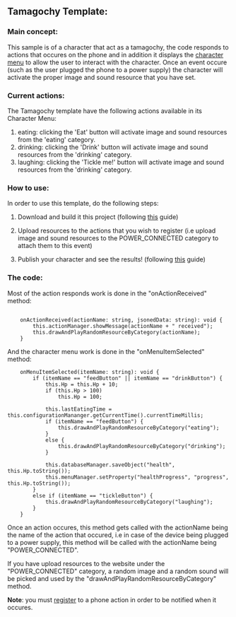 ## Tamagochy Template:

### Main concept:
This sample is of a character that act as a tamagochy, the code responds to actions that occures on the phone and in addition it displays the 
[character menu](https://github.com/hay12396/ImAliveGuide/wiki/The-Character-Menu) to allow the user to interact with the character.
Once an event occure (such as the user plugged the phone to a power supply) the character will activate the proper image and sound resource
that you have set.

### Current actions:
The Tamagochy template have the following actions available in its Character Menu:
1. eating: clicking the 'Eat' button will activate image and sound resources from the 'eating' category.
2. drinking: clicking the 'Drink' button will activate image and sound resources from the 'drinking' category.
3. laughing: clicking the 'Tickle me!' button will activate image and sound resources from the 'drinking' category.

### How to use:
In order to use this template, do the following steps:

1. Download and build it this project (following [this](https://github.com/hay12396/ImAliveGuide/wiki/How-to:-Build-and-upload-a-character-code) guide)

2. Upload resources to the actions that you wish to register (i.e upload image and sound resources to the POWER_CONNECTED category to attach them to this event)

3. Publish your character and see the results! (following [this](https://github.com/hay12396/ImAliveGuide/wiki/How-to:-Publish-your-character) guide)

### The code:
Most of the action responds work is done in the "onActionReceived" method:
```

    onActionReceived(actionName: string, jsonedData: string): void {
        this.actionManager.showMessage(actionName + " received");
        this.drawAndPlayRandomResourceByCategory(actionName);
    }
```
And the character menu work is done in the "onMenuItemSelected" method:
```
    onMenuItemSelected(itemName: string): void {
        if (itemName == "feedButton" || itemName == "drinkButton") {
            this.Hp = this.Hp + 10;
            if (this.Hp > 100)
                this.Hp = 100;

            this.lastEatingTime = this.configurationMananger.getCurrentTime().currentTimeMillis;
            if (itemName == "feedButton") {
                this.drawAndPlayRandomResourceByCategory("eating");
            }
            else {
                this.drawAndPlayRandomResourceByCategory("drinking");
            }

            this.databaseManager.saveObject("health", this.Hp.toString());
            this.menuManager.setProperty("healthProgress", "progress", this.Hp.toString());
        }
        else if (itemName == "tickleButton") {
            this.drawAndPlayRandomResourceByCategory("laughing");
        }
    }
```

Once an action occures, this method gets called with the actionName being the name of the action that occured, i.e in case
of the device being plugged to a power supply, this method will be called with the actionName being "POWER_CONNECTED".

If you have upload resources to the website under the "POWER_CONNECTED" category, a random image and a random sound will be picked and used
by the "drawAndPlayRandomResourceByCategory" method.

**Note**: you must [register](http://linkToActionRegisterGuide.com) to a phone action in order to be notified when it occures.
